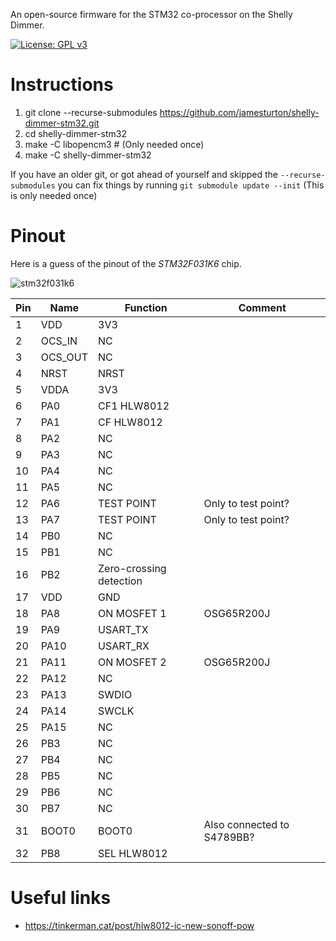 An open-source firmware for the STM32 co-processor on the Shelly Dimmer.

[![License: GPL v3](https://img.shields.io/badge/License-GPLv3-blue.svg)](https://www.gnu.org/licenses/gpl-3.0)

# Instructions
 1. git clone --recurse-submodules https://github.com/jamesturton/shelly-dimmer-stm32.git
 2. cd shelly-dimmer-stm32
 3. make -C libopencm3 # (Only needed once)
 4. make -C shelly-dimmer-stm32

If you have an older git, or got ahead of yourself and skipped the ```--recurse-submodules```
you can fix things by running ```git submodule update --init``` (This is only needed once)

# Pinout
Here is a guess of the pinout of the *STM32F031K6* chip.

![stm32f031k6](https://user-images.githubusercontent.com/6130792/86444616-494b8080-bd11-11ea-8eeb-c07b69b8af35.PNG)

| Pin   | Name      | Function                  | Comment                       |
| ----- | --------- | ------------------------- | ----------------------------- |
| 1     | VDD       | 3V3                       |                               |
| 2     | OCS_IN    | NC                        |                               |
| 3     | OCS_OUT   | NC                        |                               |
| 4     | NRST      | NRST                      |                               |
| 5     | VDDA      | 3V3                       |                               |
| 6     | PA0       | CF1 HLW8012               |                               |
| 7     | PA1       | CF HLW8012                |                               |
| 8     | PA2       | NC                        |                               |
| 9     | PA3       | NC                        |                               |
| 10    | PA4       | NC                        |                               |
| 11    | PA5       | NC                        |                               |
| 12    | PA6       | TEST POINT                | Only to test point?           |
| 13    | PA7       | TEST POINT                | Only to test point?           |
| 14    | PB0       | NC                        |                               |
| 15    | PB1       | NC                        |                               |
| 16    | PB2       | Zero-crossing detection   |                               |
| 17    | VDD       | GND                       |                               |
| 18    | PA8       | ON MOSFET 1               | OSG65R200J                    |
| 19    | PA9       | USART_TX                  |                               |
| 20    | PA10      | USART_RX                  |                               |
| 21    | PA11      | ON MOSFET 2               | OSG65R200J                    |
| 22    | PA12      | NC                        |                               |
| 23    | PA13      | SWDIO                     |                               |
| 24    | PA14      | SWCLK                     |                               |
| 25    | PA15      | NC                        |                               |
| 26    | PB3       | NC                        |                               |
| 27    | PB4       | NC                        |                               |
| 28    | PB5       | NC                        |                               |
| 29    | PB6       | NC                        |                               |
| 30    | PB7       | NC                        |                               |
| 31    | BOOT0     | BOOT0                     | Also connected to S4789BB?    |
| 32    | PB8       | SEL HLW8012               |                               |

# Useful links
 - https://tinkerman.cat/post/hlw8012-ic-new-sonoff-pow
